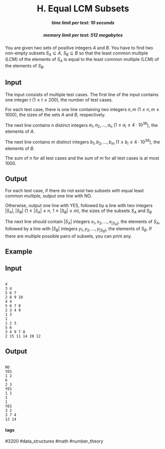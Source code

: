 <h1 style='text-align: center;'> H. Equal LCM Subsets</h1>

<h5 style='text-align: center;'>time limit per test: 10 seconds</h5>
<h5 style='text-align: center;'>memory limit per test: 512 megabytes</h5>

You are given two sets of positive integers $A$ and $B$. You have to find two non-empty subsets $S_A \subseteq A$, $S_B \subseteq B$ so that the least common multiple (LCM) of the elements of $S_A$ is equal to the least common multiple (LCM) of the elements of $S_B$.

## Input

The input consists of multiple test cases. The first line of the input contains one integer $t$ ($1 \leq t \leq 200$), the number of test cases.

For each test case, there is one line containing two integers $n, m$ ($1 \leq n, m \leq 1000$), the sizes of the sets $A$ and $B$, respectively.

The next line contains $n$ distinct integers $a_1, a_2, \ldots, a_n$ ($1 \leq a_i \leq 4 \cdot 10^{36}$), the elements of $A$.

The next line contains $m$ distinct integers $b_1, b_2, \ldots, b_m$ ($1 \leq b_i \leq 4 \cdot 10^{36}$), the elements of $B$.

The sum of $n$ for all test cases and the sum of $m$ for all test cases is at most $1000$.

## Output

For each test case, if there do not exist two subsets with equal least common multiple, output one line with NO.

Otherwise, output one line with YES, followed by a line with two integers $|S_A|, |S_B|$ ($1 \leq |S_A| \leq n$, $1 \leq |S_B| \leq m$), the sizes of the subsets $S_A$ and $S_B$

The next line should contain $|S_A|$ integers $x_1, x_2, \ldots, x_{|S_A|}$, the elements of $S_A$, followed by a line with $|S_B|$ integers $y_1, y_2, \ldots, y_{|S_B|}$, the elements of $S_B$. If there are multiple possible pairs of subsets, you can print any.

## Example

## Input


```

4
3 4
5 6 7
2 8 9 10
4 4
5 6 7 8
2 3 4 9
1 3
1
1 2 3
5 6
3 4 9 7 8
2 15 11 14 20 12

```
## Output


```

NO
YES
1 2
6
2 3
YES
1 1
1
1
YES
3 2
3 7 4
12 14

```


#### tags 

#3200 #data_structures #math #number_theory 